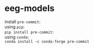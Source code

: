 # eeg-models

install `pre-commit`:\
using `pip`:\
`pip install pre-commit`:\
using `conda`:\
`conda install -c conda-forge pre-commit`
